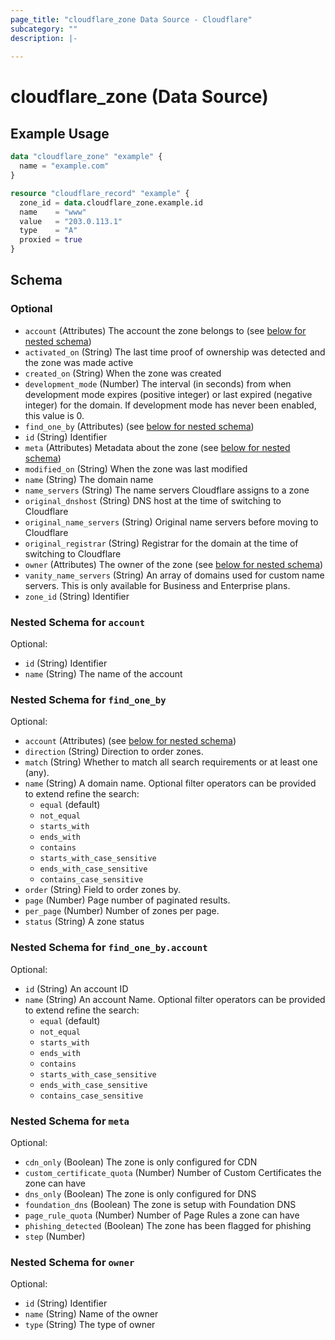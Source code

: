 ```yaml
---
page_title: "cloudflare_zone Data Source - Cloudflare"
subcategory: ""
description: |-
  
---
```


# cloudflare_zone (Data Source)



## Example Usage

```terraform
data "cloudflare_zone" "example" {
  name = "example.com"
}

resource "cloudflare_record" "example" {
  zone_id = data.cloudflare_zone.example.id
  name    = "www"
  value   = "203.0.113.1"
  type    = "A"
  proxied = true
}
```
<!-- schema generated by tfplugindocs -->
## Schema

### Optional

- `account` (Attributes) The account the zone belongs to (see [below for nested schema](#nestedatt--account))
- `activated_on` (String) The last time proof of ownership was detected and the zone was made
active
- `created_on` (String) When the zone was created
- `development_mode` (Number) The interval (in seconds) from when development mode expires
(positive integer) or last expired (negative integer) for the
domain. If development mode has never been enabled, this value is 0.
- `find_one_by` (Attributes) (see [below for nested schema](#nestedatt--find_one_by))
- `id` (String) Identifier
- `meta` (Attributes) Metadata about the zone (see [below for nested schema](#nestedatt--meta))
- `modified_on` (String) When the zone was last modified
- `name` (String) The domain name
- `name_servers` (String) The name servers Cloudflare assigns to a zone
- `original_dnshost` (String) DNS host at the time of switching to Cloudflare
- `original_name_servers` (String) Original name servers before moving to Cloudflare
- `original_registrar` (String) Registrar for the domain at the time of switching to Cloudflare
- `owner` (Attributes) The owner of the zone (see [below for nested schema](#nestedatt--owner))
- `vanity_name_servers` (String) An array of domains used for custom name servers. This is only available for Business and Enterprise plans.
- `zone_id` (String) Identifier

<a id="nestedatt--account"></a>
### Nested Schema for `account`

Optional:

- `id` (String) Identifier
- `name` (String) The name of the account


<a id="nestedatt--find_one_by"></a>
### Nested Schema for `find_one_by`

Optional:

- `account` (Attributes) (see [below for nested schema](#nestedatt--find_one_by--account))
- `direction` (String) Direction to order zones.
- `match` (String) Whether to match all search requirements or at least one (any).
- `name` (String) A domain name. Optional filter operators can be provided to extend refine the search:
  * `equal` (default)
  * `not_equal`
  * `starts_with`
  * `ends_with`
  * `contains`
  * `starts_with_case_sensitive`
  * `ends_with_case_sensitive`
  * `contains_case_sensitive`
- `order` (String) Field to order zones by.
- `page` (Number) Page number of paginated results.
- `per_page` (Number) Number of zones per page.
- `status` (String) A zone status

<a id="nestedatt--find_one_by--account"></a>
### Nested Schema for `find_one_by.account`

Optional:

- `id` (String) An account ID
- `name` (String) An account Name. Optional filter operators can be provided to extend refine the search:
  * `equal` (default)
  * `not_equal`
  * `starts_with`
  * `ends_with`
  * `contains`
  * `starts_with_case_sensitive`
  * `ends_with_case_sensitive`
  * `contains_case_sensitive`



<a id="nestedatt--meta"></a>
### Nested Schema for `meta`

Optional:

- `cdn_only` (Boolean) The zone is only configured for CDN
- `custom_certificate_quota` (Number) Number of Custom Certificates the zone can have
- `dns_only` (Boolean) The zone is only configured for DNS
- `foundation_dns` (Boolean) The zone is setup with Foundation DNS
- `page_rule_quota` (Number) Number of Page Rules a zone can have
- `phishing_detected` (Boolean) The zone has been flagged for phishing
- `step` (Number)


<a id="nestedatt--owner"></a>
### Nested Schema for `owner`

Optional:

- `id` (String) Identifier
- `name` (String) Name of the owner
- `type` (String) The type of owner


